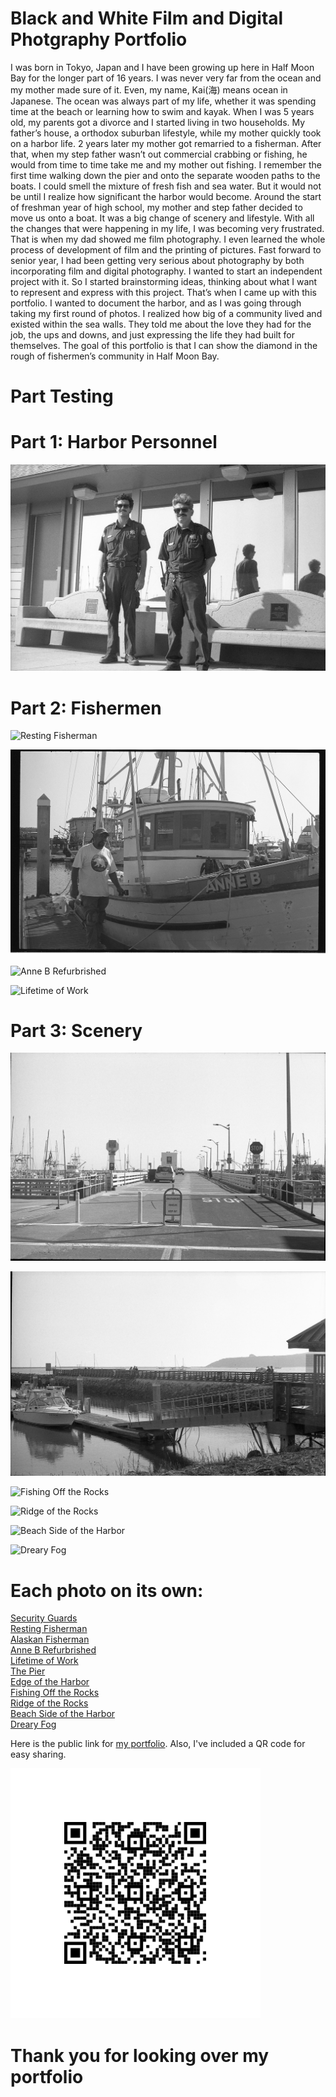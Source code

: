 # Black and White Film and Digital Photgraphy Portfolio
I was born in Tokyo, Japan and I have been growing up here in Half Moon Bay for the longer part of 16 years.  I was never very far from the ocean and my mother made sure of it. Even, my name, Kai(海) means ocean in Japanese. The ocean was always part of my life, whether it was spending time at the beach or learning how to swim and kayak. When I was 5 years old, my parents got a divorce and I started living in two households. My father’s house, a orthodox suburban lifestyle, while my mother quickly took on a harbor life. 2 years later my mother got remarried to a fisherman. After that, when my step father wasn’t out commercial crabbing or fishing, he would from time to time take me and my mother out fishing. I remember the first time walking down the pier and onto the separate wooden paths to the boats. I could smell the mixture of fresh fish and sea water. But it would not be until I realize how significant the harbor would become. 
Around the start of freshman year of high school, my mother and step father decided to move us onto a boat. It was a big change of scenery and lifestyle. With all the changes that were happening in my life, I was becoming very frustrated. That is when my dad showed me film photography. I even learned the whole process of development of film and the printing of pictures. Fast forward to senior year, I had been getting very serious about photography by both incorporating film and digital photography. I wanted to start an independent project with it. So I started brainstorming ideas, thinking about what I want to represent and express with this project. That’s when I came up with this portfolio. I wanted to document the harbor, and as I was going through taking my first round of photos. I realized how big of a community lived and existed within the sea walls. They told me about the love they had for the job, the ups and downs, and just expressing the life they had built for themselves. The goal of this portfolio is that I can show the diamond in the rough of fishermen’s community in Half Moon Bay.

# Part Testing


# Part 1: Harbor Personnel

![Security Guards](img/img025.jpeg)

# Part 2: Fishermen

![Resting Fisherman](img/img050.jpeg)

![Alaskan Fisherman](img/img057.jpeg)

![Anne B Refurbrished](img/IMG_1814.JPG)

![Lifetime of Work](img/img051.jpeg)

# Part 3: Scenery

![The Pier](img/img052.jpeg)

![Edge of the Harbor](img/img053.jpeg)

![Fishing Off the Rocks](img/IMG_1819.JPG)

![Ridge of the Rocks](img/IMG_1792.JPG)

![Beach Side of the Harbor](img/IMG_1789.JPG)

![Dreary Fog](img/IMG_1767.JPG)

# Each photo on its own:

[Security Guards](img/img025.jpeg)
<br>
[Resting Fisherman](img/img050.jpeg)
<br>
[Alaskan Fisherman](img/img057.jpeg)
<br>
[Anne B Refurbrished](img/IMG_1814.JPG)
<br>
[Lifetime of Work](img/img051.jpeg)
<br>
[The Pier](img/img052.jpeg)
<br>
[Edge of the Harbor](img/img053.jpeg)
<br>
[Fishing Off the Rocks](img/IMG_1819.JPG)
<br>
[Ridge of the Rocks](img/IMG_1792.JPG)
<br>
[Beach Side of the Harbor](img/IMG_1789.JPG)
<br>
[Dreary Fog](img/IMG_1767.JPG)

Here is the public link for [my portfolio](https://github.com/Kai-fujino-lin/Public-Photography-Portfolio/).
Also, I've included a QR code for easy sharing.

![my portfolio](img/kai_qr_code.png)

# Thank you for looking over my portfolio